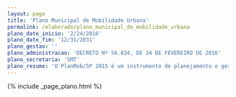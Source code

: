 ```yaml
---
layout: page
title: 'Plano Municipal de Mobilidade Urbana'
permalink: /elaborado/plano_municipal_de_mobilidade_urbana
plano_date_inicio: '2/24/2016'
plano_date_fim: '12/31/2031'
plano_gestao: ''
plano_administracao: 'DECRETO Nº 56.834, DE 24 DE FEVEREIRO DE 2016'
plano_secretaria: 'SMT'
plano_resume: 'O PlanMob/SP 2015 é um instrumento de planejamento e gestão da Política Municipal de Mobilidade Urbana de São Paulo (PMMU), com o objetivo de guiar as ações do município em relação aos modos, serviços e infraestrutura de transporte, visando atender às necessidades presentes e futuras de mobilidade na cidade pelos próximos 15 anos. Ele colabora na definição de conceitos sobre mobilidade e acessibilidade urbanas, oferece um diagnóstico da situação atual da mobilidade urbana em São Paulo e faz projeções para o futuro, identificando ações e infraestruturas necessárias. Além disso, o plano estabelece os princípios, objetivos e diretrizes para uma nova política de transporte e circulação, enfatizando o transporte coletivo e ativo.'
---
```

<div>
{% include _page_plano.html %}
</div>
